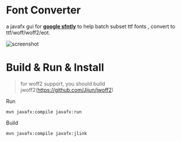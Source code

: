 Font Converter
===================

a javafx gui for **[google sfntly](https://github.com/googlei18n/sfntly)** to help batch subset ttf fonts , convert to ttf/woff/woff2/eot.

![screenshot](https://raw.githubusercontent.com/Jijun/font-converter-gui/master/img/screenshot.png)

Build & Run & Install
============

> for woff2 support, you should build jwoff2(https://github.com/Jijun/jwoff2)


Run

```
mvn javafx:compile javafx:run 
```

Build


```
mvn javafx:compile javafx:jlink
```

